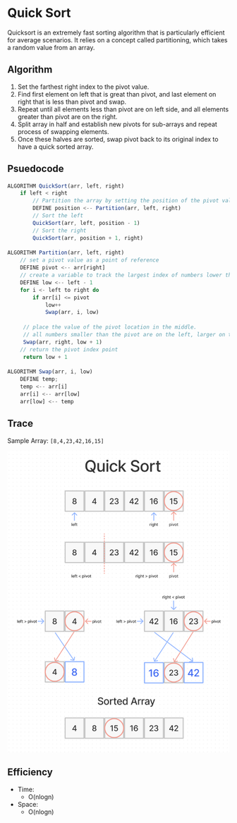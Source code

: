 # Quick Sort

Quicksort is an extremely fast sorting algorithm that is particularly efficient for average scenarios. It relies on a concept called partitioning, which takes a random value from an array.

## Algorithm

1. Set the farthest right index to the pivot value.
2. Find first element on left that is great than pivot, and last element on right that is less than pivot and swap.
3. Repeat until all elements less than pivot are on left side, and all elements greater than pivot are on the right.
4. Split array in half and establish new pivots for sub-arrays and repeat process of swapping elements.
5. Once these halves are sorted, swap pivot back to its original index to have a quick sorted array.

## Psuedocode

```js
ALGORITHM QuickSort(arr, left, right)
    if left < right
        // Partition the array by setting the position of the pivot value
        DEFINE position <-- Partition(arr, left, right)
        // Sort the left
        QuickSort(arr, left, position - 1)
        // Sort the right
        QuickSort(arr, position + 1, right)

ALGORITHM Partition(arr, left, right)
    // set a pivot value as a point of reference
    DEFINE pivot <-- arr[right]
    // create a variable to track the largest index of numbers lower than the defined pivot
    DEFINE low <-- left - 1
    for i <- left to right do
        if arr[i] <= pivot
            low++
            Swap(arr, i, low)

     // place the value of the pivot location in the middle.
     // all numbers smaller than the pivot are on the left, larger on the right.
     Swap(arr, right, low + 1)
    // return the pivot index point
     return low + 1

ALGORITHM Swap(arr, i, low)
    DEFINE temp;
    temp <-- arr[i]
    arr[i] <-- arr[low]
    arr[low] <-- temp
```

## Trace

Sample Array: `[8,4,23,42,16,15]`

![Quick Sort](./quick-sort.png)

## Efficiency

- Time:
  - O(nlogn)
- Space:
  - O(nlogn)
